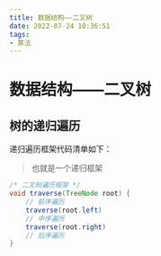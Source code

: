 ```yaml
---
title: 数据结构——二叉树
date: 2022-07-24 10:36:51
tags:
- 算法
---
```



# 数据结构——二叉树

## 树的递归遍历

递归遍历框架代码清单如下：

> 也就是一个递归框架

```java
/* ⼆叉树遍历框架 */
void traverse(TreeNode root) {
    // 前序遍历
    traverse(root.left)
    // 中序遍历
    traverse(root.right)
    // 后序遍历
}
```
